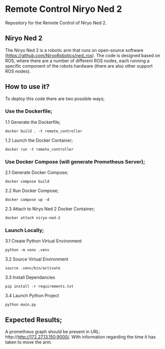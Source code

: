 # Remote Control Niryo Ned 2

Repository for the Remote Control of Niryo Ned 2. 

## Niryo Ned 2

The Niryo Ned 2 is a robotic arm that runs on open-source software (https://github.com/NiryoRobotics/ned_ros). The code is designed based on ROS, where there are a number of different ROS nodes, each running a specific component of the robots hardware (there are also other support ROS nodes).

## How to use it?

To deploy this code there are two possible ways;

### Use the Dockerfile;

1.1 Generate the Dockerfile;

```docker build . -t remote_controller```

1.2 Launch the Docker Container;

```docker run -t remote_controller```

### Use Docker Compose (will generate Prometheus Server);

2.1 Generate Docker Compose;

```docker compose build```

2.2 Run Docker Compose;

```docker compose up -d```

2.3 Attach to Niryo Ned 2 Docker Container;

```docker attach niryo-ned-2```


### Launch Locally;

3.1 Create Python Virtual Environment

```python -m venv .venv```

3.2 Source Virtual Environment

```source .venv/bin/activate```

3.3 Install Dependancies

```pip install -r requirements.txt```

3.4 Launch Python Project

```python main.py```

## Expected Results;

A prometheus graph should be present in URL: http://http://172.27.13.150:9000/. With information regarding the time it has taken to move the arm.

